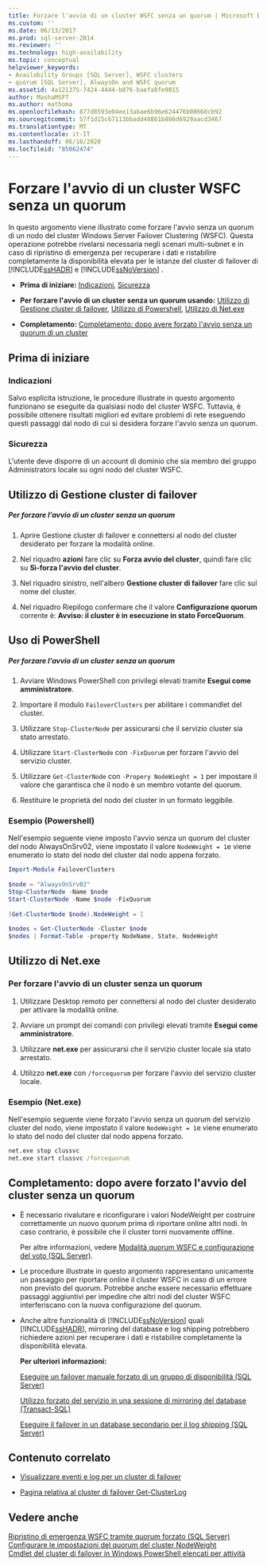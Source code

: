 ```yaml
---
title: Forzare l'avvio di un cluster WSFC senza un quorum | Microsoft Docs
ms.custom: ''
ms.date: 06/13/2017
ms.prod: sql-server-2014
ms.reviewer: ''
ms.technology: high-availability
ms.topic: conceptual
helpviewer_keywords:
- Availability Groups [SQL Server], WSFC clusters
- quorum [SQL Server], AlwaysOn and WSFC quorum
ms.assetid: 4a121375-7424-4444-b876-baefa8fe9015
author: MashaMSFT
ms.author: mathoma
ms.openlocfilehash: 877d8593e04ee13abae6b96e624476b00660cb92
ms.sourcegitcommit: 57f1d15c67113bbadd40861b886d6929aacd3467
ms.translationtype: MT
ms.contentlocale: it-IT
ms.lasthandoff: 06/18/2020
ms.locfileid: "85062474"
---
```

# <a name="force-a-wsfc-cluster-to-start-without-a-quorum"></a>Forzare l'avvio di un cluster WSFC senza un quorum
  In questo argomento viene illustrato come forzare l'avvio senza un quorum di un nodo del cluster Windows Server Failover Clustering (WSFC).  Questa operazione potrebbe rivelarsi necessaria negli scenari multi-subnet e in caso di ripristino di emergenza per recuperare i dati e ristabilire completamente la disponibilità elevata per le istanze del cluster di failover di [!INCLUDE[ssHADR](../../../includes/sshadr-md.md)] e [!INCLUDE[ssNoVersion](../../../includes/ssnoversion-md.md)] .  
  
-   **Prima di iniziare:**  [Indicazioni](#Recommendations), [Sicurezza](#Security)  
  
-   **Per forzare l'avvio di un cluster senza un quorum usando:**  [Utilizzo di Gestione cluster di failover](#FailoverClusterManagerProcedure), [Utilizzo di Powershell](#PowerShellProcedure), [Utilizzo di Net.exe](#CommandPromptProcedure)  
  
-   **Completamento:**  [Completamento: dopo avere forzato l'avvio senza un quorum di un cluster](#FollowUp)  
  
##  <a name="before-you-start"></a><a name="BeforeYouBegin"></a> Prima di iniziare  
  
###  <a name="recommendations"></a><a name="Recommendations"></a> Indicazioni  
 Salvo esplicita istruzione, le procedure illustrate in questo argomento funzionano se eseguite da qualsiasi nodo del cluster WSFC.  Tuttavia, è possibile ottenere risultati migliori ed evitare problemi di rete eseguendo questi passaggi dal nodo di cui si desidera forzare l'avvio senza un quorum.  
  
###  <a name="security"></a><a name="Security"></a> Sicurezza  
 L'utente deve disporre di un account di dominio che sia membro del gruppo Administrators locale su ogni nodo del cluster WSFC.  
  
##  <a name="using-failover-cluster-manager"></a><a name="FailoverClusterManagerProcedure"></a>Utilizzo di Gestione cluster di failover  
  
##### <a name="to-force-a-cluster-to-start-without-a-quorum"></a>Per forzare l'avvio di un cluster senza un quorum  
  
1.  Aprire Gestione cluster di failover e connettersi al nodo del cluster desiderato per forzare la modalità online.  
  
2.  Nel riquadro **azioni** fare clic su **Forza avvio del cluster**, quindi fare clic su **Sì-forza l'avvio del cluster**.  
  
3.  Nel riquadro sinistro, nell'albero **Gestione cluster di failover** fare clic sul nome del cluster.  
  
4.  Nel riquadro Riepilogo confermare che il valore **Configurazione quorum** corrente è:  **Avviso: il cluster è in esecuzione in stato ForceQuorum**.  
  
##  <a name="using-powershell"></a><a name="PowerShellProcedure"></a>Uso di PowerShell  
  
##### <a name="to-force-a-cluster-to-start-without-a-quorum"></a>Per forzare l'avvio di un cluster senza un quorum  
  
1.  Avviare Windows PowerShell con privilegi elevati tramite **Esegui come amministratore**.  
  
2.  Importare il modulo `FailoverClusters` per abilitare i commandlet del cluster.  
  
3.  Utilizzare `Stop-ClusterNode` per assicurarsi che il servizio cluster sia stato arrestato.  
  
4.  Utilizzare `Start-ClusterNode` con `-FixQuorum` per forzare l'avvio del servizio cluster.  
  
5.  Utilizzare `Get-ClusterNode` con `-Propery NodeWieght = 1` per impostare il valore che garantisca che il nodo è un membro votante del quorum.  
  
6.  Restituire le proprietà del nodo del cluster in un formato leggibile.  
  
### <a name="example-powershell"></a>Esempio (Powershell)  
 Nell'esempio seguente viene imposto l'avvio senza un quorum del cluster del nodo AlwaysOnSrv02, viene impostato il valore `NodeWeight = 1`e viene enumerato lo stato del nodo del cluster dal nodo appena forzato.  
  
```powershell  
Import-Module FailoverClusters  
  
$node = "AlwaysOnSrv02"  
Stop-ClusterNode -Name $node  
Start-ClusterNode -Name $node -FixQuorum  
  
(Get-ClusterNode $node).NodeWeight = 1  
  
$nodes = Get-ClusterNode -Cluster $node  
$nodes | Format-Table -property NodeName, State, NodeWeight
```  
  
##  <a name="using-netexe"></a><a name="CommandPromptProcedure"></a>Utilizzo di Net.exe  
  
### <a name="to-force-a-cluster-to-start-without-a-quorum"></a>Per forzare l'avvio di un cluster senza un quorum  
  
1.  Utilizzare Desktop remoto per connettersi al nodo del cluster desiderato per attivare la modalità online.  
  
2.  Avviare un prompt dei comandi con privilegi elevati tramite **Esegui come amministratore**.  
  
3.  Utilizzare **net.exe** per assicurarsi che il servizio cluster locale sia stato arrestato.  
  
4.  Utilizzo **net.exe** con `/forcequorum` per forzare l'avvio del servizio cluster locale.  
  
### <a name="example-netexe"></a>Esempio (Net.exe)  
 Nell'esempio seguente viene forzato l'avvio senza un quorum del servizio cluster del nodo, viene impostato il valore `NodeWeight = 1`e viene enumerato lo stato del nodo del cluster dal nodo appena forzato.  
  
```cmd
net.exe stop clussvc  
net.exe start clussvc /forcequorum  
```  
  
##  <a name="follow-up-after-forcing-cluster-to-start-without-a-quorum"></a><a name="FollowUp"></a>Completamento: dopo avere forzato l'avvio del cluster senza un quorum  
  
-   È necessario rivalutare e riconfigurare i valori NodeWeight per costruire correttamente un nuovo quorum prima di riportare online altri nodi. In caso contrario, è possibile che il cluster torni nuovamente offline.  
  
     Per altre informazioni, vedere [Modalità quorum WSFC e configurazione del voto &#40;SQL Server&#41;](wsfc-quorum-modes-and-voting-configuration-sql-server.md).  
  
-   Le procedure illustrate in questo argomento rappresentano unicamente un passaggio per riportare online il cluster WSFC in caso di un errore non previsto del quorum.  Potrebbe anche essere necessario effettuare passaggi aggiuntivi per impedire che altri nodi del cluster WSFC interferiscano con la nuova configurazione del quorum.  
  
-   Anche altre funzionalità di [!INCLUDE[ssNoVersion](../../../includes/ssnoversion-md.md)] quali [!INCLUDE[ssHADR](../../../includes/sshadr-md.md)], mirroring del database e log shipping potrebbero richiedere azioni per recuperare i dati e ristabilire completamente la disponibilità elevata.  
  
     **Per ulteriori informazioni:**  
  
     [Eseguire un failover manuale forzato di un gruppo di disponibilità &#40;SQL Server&#41;](../../../database-engine/availability-groups/windows/perform-a-forced-manual-failover-of-an-availability-group-sql-server.md)  
  
     [Utilizzo forzato del servizio in una sessione di mirroring del database &#40;Transact-SQL&#41;](../../../database-engine/database-mirroring/force-service-in-a-database-mirroring-session-transact-sql.md)  
  
     [Eseguire il failover in un database secondario per il log shipping &#40;SQL Server&#41;](../../../database-engine/log-shipping/fail-over-to-a-log-shipping-secondary-sql-server.md)  
  
##  <a name="related-content"></a><a name="RelatedContent"></a> Contenuto correlato  
  
-   [Visualizzare eventi e log per un cluster di failover](https://docs.microsoft.com/previous-versions/windows/it-pro/windows-server-2008-R2-and-2008/cc772342(v=ws.11))  
  
-   [Pagina relativa al cluster di failover Get-ClusterLog](https://technet.microsoft.com/library/ee461045.aspx)  
  
## <a name="see-also"></a>Vedere anche  
 [Ripristino di emergenza WSFC tramite quorum forzato &#40;SQL Server&#41;](wsfc-disaster-recovery-through-forced-quorum-sql-server.md)   
 [Configurare le impostazioni del quorum del cluster NodeWeight](configure-cluster-quorum-nodeweight-settings.md)   
 [Cmdlet del cluster di failover in Windows PowerShell elencati per attività](https://technet.microsoft.com/library/ee619761\(WS.10\).aspx)  
